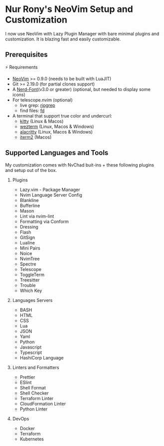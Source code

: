 # Nur Rony's NeoVim Setup and Customization

I now use NeoVim with Lazy Plugin Manager with bare minimal plugins and customization. It is blazing fast and easily customizable.

## Prerequisites

⚡️ Requirements
  - [NeoVim][neovim-link] >= 0.9.0 (needs to be built with LuaJIT)
  - Git >= 2.19.0 (for partial clones support)
  - A [Nerd-Font][nerd-font](v3.0 or greater) (optional, but needed to display some icons)
  - For telescope.nvim (optional)
     - live grep: [ripgrep](https://github.com/BurntSushi/ripgrep)
     - find files: [fd](https://github.com/sharkdp/fd)
  - A terminal that support true color and undercurl:
      - [kitty](https://github.com/kovidgoyal/kitty) (Linux & Macos)
      - [wezterm](https://github.com/wez/wezterm) (Linux, Macos & Windows)
      - [alacritty](https://github.com/alacritty/alacritty) (Linux, Macos & Windows)
      - [iterm2](https://iterm2.com/) (Macos)

## Supported Languages and Tools

My customization comes with NvChad buit-ins + these following plugins and setup out of the box.

1. Plugins
   - Lazy.vim - Package Manager
   - Nvim Language Server Config
   - Blankline
   - Bufferline
   - Mason
   - Lint via nvim-lint
   - Formatting via Conform
   - Dressing
   - Flash
   - GitSign
   - Lualine
   - Mini Pairs
   - Noice
   - NvimTree
   - Spectre
   - Telescope
   - ToggleTerm
   - Treesitter
   - Trouble
   - Which Key

1. Languages Servers

   - BASH
   - HTML
   - CSS
   - Lua
   - JSON
   - Yaml
   - Python
   - Javascript
   - Typescript
   - HashiCorp Language

1. Linters and Formatters
   - Prettier
   - ESlint
   - Shell Format
   - Shell Checker
   - Terraform Linter
   - CloudFormation Linter
   - Python Linter

1. DevOps
   - Docker
   - Terraform
   - Kubernetes

<!-- Links -->

[neovim-link]: https://neovim.io/
[nerd-font]: https://www.nerdfonts.com/
